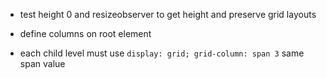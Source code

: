 

- test height 0 and resizeobserver to get height and preserve grid layouts

- define columns on root element
- each child level must use `display: grid; grid-column: span 3` same span value
